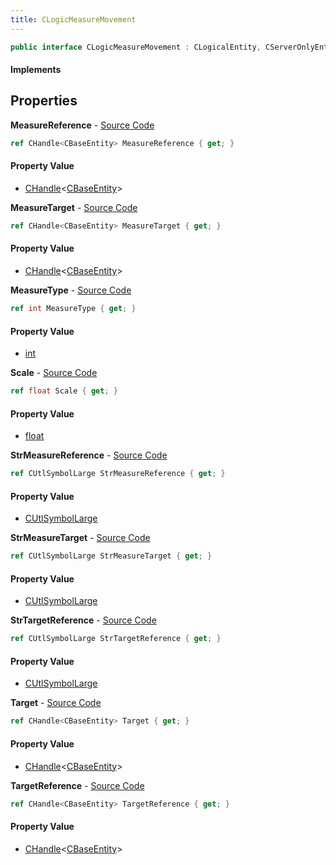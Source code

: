 ```yaml
---
title: CLogicMeasureMovement
---
```


```csharp
public interface CLogicMeasureMovement : CLogicalEntity, CServerOnlyEntity, CBaseEntity, CEntityInstance, ISchemaClass<CEntityInstance>, ISchemaClass<CBaseEntity>, ISchemaClass<CServerOnlyEntity>, ISchemaClass<CLogicalEntity>, ISchemaClass<CLogicMeasureMovement>, ISchemaField, ISchemaClass, INativeHandle
```

#### Implements

## Properties

**MeasureReference** - [Source Code](https://github.com/swiftly-solution/swiftlys2/blob/master/managed/src/SwiftlyS2.Generated/Schemas/Interfaces/CLogicMeasureMovement.cs#L24)

```csharp
ref CHandle<CBaseEntity> MeasureReference { get; }
```

#### Property Value

- [CHandle](/docs/api/shared/natives/chandle-1)<[CBaseEntity](/docs/api/shared/schemadefinitions/cbaseentity)>

**MeasureTarget** - [Source Code](https://github.com/swiftly-solution/swiftlys2/blob/master/managed/src/SwiftlyS2.Generated/Schemas/Interfaces/CLogicMeasureMovement.cs#L22)

```csharp
ref CHandle<CBaseEntity> MeasureTarget { get; }
```

#### Property Value

- [CHandle](/docs/api/shared/natives/chandle-1)<[CBaseEntity](/docs/api/shared/schemadefinitions/cbaseentity)>

**MeasureType** - [Source Code](https://github.com/swiftly-solution/swiftlys2/blob/master/managed/src/SwiftlyS2.Generated/Schemas/Interfaces/CLogicMeasureMovement.cs#L32)

```csharp
ref int MeasureType { get; }
```

#### Property Value

- [int](https://learn.microsoft.com/dotnet/api/system.int32)

**Scale** - [Source Code](https://github.com/swiftly-solution/swiftlys2/blob/master/managed/src/SwiftlyS2.Generated/Schemas/Interfaces/CLogicMeasureMovement.cs#L30)

```csharp
ref float Scale { get; }
```

#### Property Value

- [float](https://learn.microsoft.com/dotnet/api/system.single)

**StrMeasureReference** - [Source Code](https://github.com/swiftly-solution/swiftlys2/blob/master/managed/src/SwiftlyS2.Generated/Schemas/Interfaces/CLogicMeasureMovement.cs#L18)

```csharp
ref CUtlSymbolLarge StrMeasureReference { get; }
```

#### Property Value

- [CUtlSymbolLarge](/docs/api/shared/natives/cutlsymbollarge)

**StrMeasureTarget** - [Source Code](https://github.com/swiftly-solution/swiftlys2/blob/master/managed/src/SwiftlyS2.Generated/Schemas/Interfaces/CLogicMeasureMovement.cs#L16)

```csharp
ref CUtlSymbolLarge StrMeasureTarget { get; }
```

#### Property Value

- [CUtlSymbolLarge](/docs/api/shared/natives/cutlsymbollarge)

**StrTargetReference** - [Source Code](https://github.com/swiftly-solution/swiftlys2/blob/master/managed/src/SwiftlyS2.Generated/Schemas/Interfaces/CLogicMeasureMovement.cs#L20)

```csharp
ref CUtlSymbolLarge StrTargetReference { get; }
```

#### Property Value

- [CUtlSymbolLarge](/docs/api/shared/natives/cutlsymbollarge)

**Target** - [Source Code](https://github.com/swiftly-solution/swiftlys2/blob/master/managed/src/SwiftlyS2.Generated/Schemas/Interfaces/CLogicMeasureMovement.cs#L26)

```csharp
ref CHandle<CBaseEntity> Target { get; }
```

#### Property Value

- [CHandle](/docs/api/shared/natives/chandle-1)<[CBaseEntity](/docs/api/shared/schemadefinitions/cbaseentity)>

**TargetReference** - [Source Code](https://github.com/swiftly-solution/swiftlys2/blob/master/managed/src/SwiftlyS2.Generated/Schemas/Interfaces/CLogicMeasureMovement.cs#L28)

```csharp
ref CHandle<CBaseEntity> TargetReference { get; }
```

#### Property Value

- [CHandle](/docs/api/shared/natives/chandle-1)<[CBaseEntity](/docs/api/shared/schemadefinitions/cbaseentity)>

